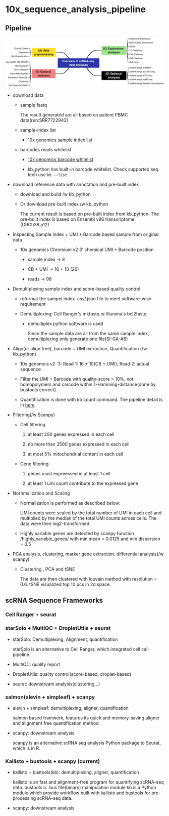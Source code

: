# 10x_sequence_analysis_pipeline

## Pipeline

![img](./static/CTM2-12-e694-g005.jpg)

- download data
    
    - sample fastq
    
      The result generated are all based on patient PBMC data(run:SRR7722942)
      
    - sample-index list
      
      - [10x genomics sample index list][1]
          
    - barcodes reads whitelist
      
      - [10x genomics barcode whitelist][2]
      
      - kb_python has built-in barcode whitelist. Check supported seq tech use `kb --list`.
     
- download reference data with annotation and pre-built index

    - download and build /w kb_python
    
    - Or download pre-built index /w kb_python
      
      The current result is based on pre-built index from kb_python. The pre-built index is based on Ensembl v96
      transcriptome.(GRCh38.p12)
 
      
- Inspecting Sample Index + UMI + Barcode based sample from original data
    
    - 10x genomics Chromium v2 3' chemical UMI + Barcode position
      
      - sample index -> 8
      
      - CB + UMI -> 16 + 10 (26)
      
      - reads -> 98
    
      
- Demultiplexing sample index and score-based quality control

    - reformat the sampel index .csv/.json file to meet software-wise requirement

    - Demultiplexing: Cell Ranger's mkfastq or Illumina's bcl2fastq
      
      - demultiplex python software is used
        
        Since the sample data are all from the same sample index, demultiplexing only generate one file(SI-GA-A6)
    
- Align(or align free), barcode + UMI extraction, Quantification (/w kb_python)
    
    - 10x genomcis v2 '3: Read 1: 16 + 10(CB + UMI); Read 2: actual sequence
    
    - Filter the UMI + Barcode with quality-score > 10%, not homopolymers and carcode within 1-Hamming-distance(done by bustools correct).
    
    - Quantification is done with kb count command. The pipeline detail is in [here](./count_out/kb_info.json)
    

- Filtering(/w Scanpy)

   - Cell filtering
   
     1. at least 200 genes expressed in each cell
     
     2. no more than 2500 genes expressed in each cell
     
     3. at most 5% mitochondrial content in each cell
   
   - Gene filtering
   
     1. genes must expreessed in at least 1 cell
     
     2. at least 1 umi count contribute to the expressed gene
     
        

- Nornmalization and Scaling
    
  - Normalization is performed as described below:
      
    UMI counts were scaled by the total number of UMI in each cell and multiplied by the median of the total UMI counts across cells. The data  were then log2-transformed
    
  - Highly variable genes are detected by scanpy function /highly_variable_genes/ with min mean = 0.0125 and min dispersion = 0.5 
  
  
  
    
    
- PCA analysis, clustering, marker gene extraction, differential analysis(/w scanpy)
  
  - Clustering , PCA and tSNE
  
    The data are then clustered with louvain method with resolution = 0.6. tSNE visualized top 10 pcs in 2d space.

      
    

## scRNA Sequence Frameworks

### Cell Ranger + seurat

### starSolo + MultiQC + DropletUtils + seurat

  - starSolo: Demultiplexing, Alignment, quantification
    
    starSolo is an alternative to Cell Ranger, which integrated cell call pipeline.
    
  - MultiQC: quality report
  - DropletUtils:  quality control(score-based, droplet-based)
  - seurat: downstream analysis(clustering...)
 
    
### salmon(alevin + simpleaf) + scanpy
    
  - alevin + simpleaf: demultiplexing, aligner, quantification
    
    salmon based framwork, features its quick and memory-saving aligner and alignment free
    quantification method.
        
  - scanpy: downstream analysis
      
    scanpy is an alternative scRNA seq analysis Python package to Seurat, which is in R.


### Kallisto + bustools + scanpy (current)

  - kallisto + bustools(kb): demultiplexing, aligner, quantification
    
    kallisto is an fast and alignment-free program for quantifying scRNA-seq data.
    bustools is .bus file(binary) manipulation module
    kb is a Python module which provide workflow built with kallisto and bustools for pre-processing scRNA-seq data.  
    
  - scanpy: downstream analysis


        
    
    
[1]: https://www.10xgenomics.com/support/single-cell-gene-expression/documentation/steps/sequencing/sample-index-sets-for-single-cell-3
      
[2]: https://github.com/10XGenomics/cellranger/tree/master/lib/python/cellranger/barcodes
